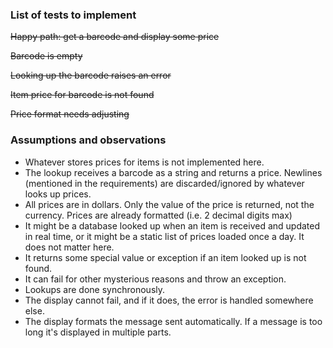 ### List of tests to implement

~~Happy path: get a barcode and display some price~~

~~Barcode is empty~~

~~Looking up the barcode raises an error~~

~~Item price for barcode is not found~~

~~Price format needs adjusting~~


### Assumptions and observations
- Whatever stores prices for items is not implemented here.
- The lookup receives a barcode as a string and returns a price. Newlines (mentioned in the requirements) are discarded/ignored by whatever looks up prices.
- All prices are in dollars. Only the value of the price is returned, not the currency. Prices are already formatted (i.e. 2 decimal digits max)
- It might be a database looked up when an item is received and updated in real time, or it might be a static list of prices loaded once a day. It does not matter here.
- It returns some special value or exception if an item looked up is not found.
- It can fail for other mysterious reasons and throw an exception.
- Lookups are done synchronously.
- The display cannot fail, and if it does, the error is handled somewhere else.
- The display formats the message sent automatically. If a message is too long it's displayed in multiple parts.
